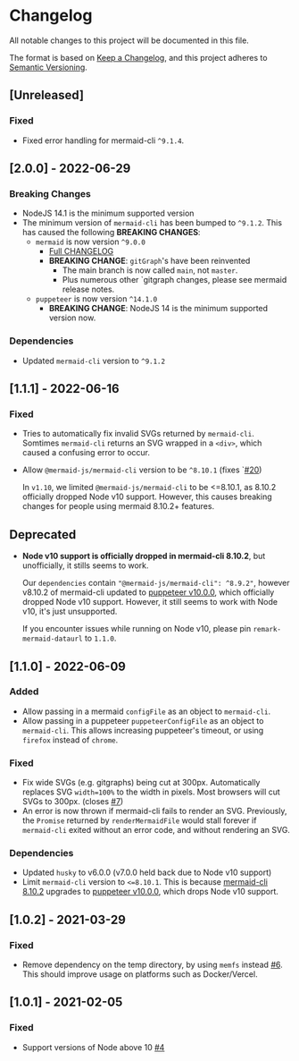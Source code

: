 # Changelog

All notable changes to this project will be documented in this file.

The format is based on [Keep a Changelog](https://keepachangelog.com/en/1.0.0/),
and this project adheres to [Semantic Versioning](https://semver.org/spec/v2.0.0.html).

## [Unreleased]

### Fixed

- Fixed error handling for mermaid-cli `^9.1.4`.

## [2.0.0] - 2022-06-29

### Breaking Changes

- NodeJS 14.1 is the minimum supported version
- The minimum version of `mermaid-cli` has been bumped to `^9.1.2`.
  This has caused the following **BREAKING CHANGES**:
  - `mermaid` is now version `^9.0.0`
    - [Full CHANGELOG](https://github.com/mermaid-js/mermaid/releases/tag/9.0.0)
    - **BREAKING CHANGE**: `gitGraph`'s have been reinvented
      - The main branch is now called `main`, not `master`.
      - Plus numerous other `gitgraph changes, please see mermaid release notes.
  - `puppeteer` is now version `^14.1.0`
    - **BREAKING CHANGE**: NodeJS 14 is the minimum supported version now.

### Dependencies

- Updated `mermaid-cli` version to `^9.1.2`

## [1.1.1] - 2022-06-16

### Fixed

- Tries to automatically fix invalid SVGs returned by `mermaid-cli`.
  Somtimes `mermaid-cli` returns an SVG wrapped in a `<div>`, which caused a
  confusing error to occur.
- Allow `@mermaid-js/mermaid-cli` version to be `^8.10.1`
  (fixes `[#20](https://github.com/aloisklink/remark-mermaid-dataurl/issues/20))

  In `v1.10`, we limited `@mermaid-js/mermaid-cli` to be <=8.10.1, as 8.10.2 officially
  dropped Node v10 support.
  However, this causes breaking changes for people using mermaid 8.10.2+ features.

## Deprecated

- **Node v10 support is officially dropped in mermaid-cli 8.10.2**,
  but unofficially, it stills seems to work.

  Our `dependencies` contain `"@mermaid-js/mermaid-cli": ^8.9.2"`,
  however v8.10.2 of mermaid-cli updated to
  [puppeteer v10.0.0](https://github.com/mermaid-js/mermaid-cli/pull/128),
  which officially dropped Node v10 support. However, it still seems to work
  with Node v10, it's just unsupported.

  If you encounter issues while running on Node v10, please pin
  `remark-mermaid-dataurl` to `1.1.0`.

## [1.1.0] - 2022-06-09

### Added

- Allow passing in a mermaid `configFile` as an object to `mermaid-cli`.
- Allow passing in a puppeteer `puppeteerConfigFile` as an object to `mermaid-cli`.
  This allows increasing puppeteer's timeout, or using `firefox` instead of `chrome`.

### Fixed

- Fix wide SVGs (e.g. gitgraphs) being cut at 300px.
  Automatically replaces SVG `width=100%` to the width in pixels.
  Most browsers will cut SVGs to 300px. (closes [#7](https://github.com/aloisklink/remark-mermaid-dataurl/issues/7))
- An error is now thrown if mermaid-cli fails to render an SVG.
  Previously, the `Promise` returned by `renderMermaidFile` would stall forever
  if `mermaid-cli` exited without an error code, and without rendering an SVG.

### Dependencies

- Updated `husky` to v6.0.0 (v7.0.0 held back due to Node v10 support)
- Limit `mermaid-cli` version to `<=8.10.1`.
  This is because [mermaid-cli 8.10.2](https://github.com/mermaid-js/mermaid-cli/releases/tag/8.10.2)
  upgrades to [puppeteer v10.0.0](https://github.com/mermaid-js/mermaid-cli/pull/128),
  which drops Node v10 support.

## [1.0.2] - 2021-03-29

### Fixed

- Remove dependency on the temp directory, by using `memfs` instead
  [#6](https://github.com/aloisklink/remark-mermaid-dataurl/pull/6).
  This should improve usage on platforms such as Docker/Vercel.

## [1.0.1] - 2021-02-05

### Fixed

- Support versions of Node above 10 [#4](https://github.com/aloisklink/remark-mermaid-dataurl/pull/4)
